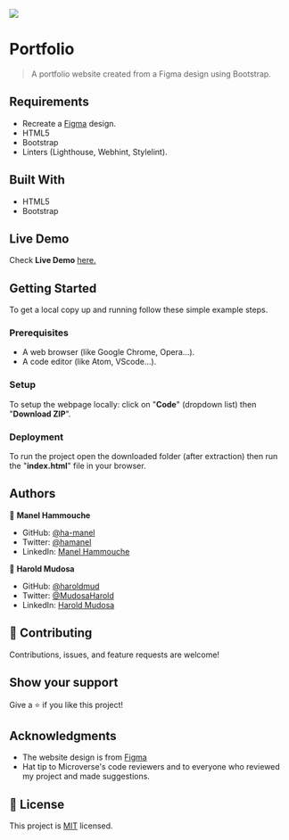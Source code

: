 ![](https://img.shields.io/badge/Microverse-blueviolet)

# Portfolio

> A portfolio website created from a Figma design using Bootstrap.


## Requirements

- Recreate a [Figma](https://www.figma.com/file/l7SqJ3ZfkAKih9sFxvWSR4/Microverse-Student-Project-1?node-id=0%3A1) design.
- HTML5
- Bootstrap 
- Linters (Lighthouse, Webhint, Stylelint).

## Built With

- HTML5
- Bootstrap

## Live Demo

Check **Live Demo** [here.](https://ha-manel.github.io/Portfolio-Bootstrap/)

## Getting Started

To get a local copy up and running follow these simple example steps.

### Prerequisites

- A web browser (like Google Chrome, Opera...).
- A code editor (like Atom, VScode...).

### Setup

To setup the webpage locally: click on "**Code**" (dropdown list) then "**Download ZIP**".

### Deployment

To run the project open the downloaded folder (after extraction) then run the "**index.html**" file in your browser.

## Authors

👤 **Manel Hammouche**

- GitHub: [@ha-manel](https://github.com/ha-manel)
- Twitter: [@hamanel](https://twitter.com/ha_manel_)
- LinkedIn: [Manel Hammouche](https://www.linkedin.com/in/manel-hammouche/)

👤 **Harold Mudosa**

- GitHub: [@haroldmud](https://github.com/haroldmud)
- Twitter: [@MudosaHarold](https://twitter.com/MudosaHarold)
- LinkedIn: [Harold Mudosa](https://www.linkedin.com/in/harold-mudosa-40124021b/)

## 🤝 Contributing

Contributions, issues, and feature requests are welcome!

## Show your support

Give a ⭐️ if you like this project!

## Acknowledgments

- The website design is from [Figma](https://www.figma.com/file/l7SqJ3ZfkAKih9sFxvWSR4/Microverse-Student-Project-1?node-id=0%3A1)
- Hat tip to Microverse's code reviewers and to everyone who reviewed my project and made suggestions.

## 📝 License

This project is [MIT](./MIT.md) licensed.

